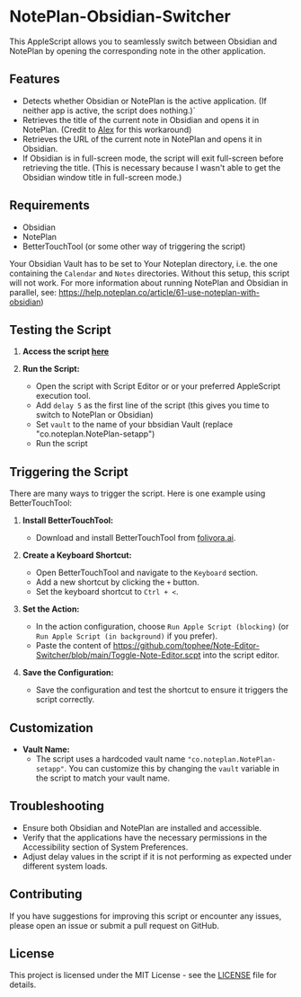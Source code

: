 # NotePlan-Obsidian-Switcher
This AppleScript allows you to seamlessly switch between Obsidian and NotePlan by opening the corresponding note in the other application. 

## Features

- Detects whether Obsidian or NotePlan is the active application. (If neither app is active, the script does nothing.)´
- Retrieves the title of the current note in Obsidian and opens it in NotePlan. (Credit to [Alex](https://alexwlchan.net/2023/obsidian-open-note/) for this workaround) 
- Retrieves the URL of the current note in NotePlan and opens it in Obsidian.
- If Obsidian is in full-screen mode, the script will exit full-screen before retrieving the title. (This is necessary because I wasn't able to get the Obsidian window title in full-screen mode.)

## Requirements

- Obsidian
- NotePlan
- BetterTouchTool (or some other way of triggering the script)

Your Obsidian Vault has to be set to Your Noteplan directory, i.e. the one containing the `Calendar` and `Notes` directories. Without this setup, this script will not work. For more information about running NotePlan and Obsidian in parallel, see: https://help.noteplan.co/article/61-use-noteplan-with-obsidian)

## Testing the Script

1. **Access the script [here](https://github.com/tophee/Note-Editor-Switcher/blob/main/Toggle-Note-Editor.scpt)**

2. **Run the Script:**
   - Open the script with Script Editor or or your preferred AppleScript execution tool.
   - Add `delay 5` as the first line of the script (this gives you time to switch to NotePlan or Obsidian)
   - Set `vault` to the name of your bbsidian Vault (replace "co.noteplan.NotePlan-setapp")
   - Run the script 

## Triggering the Script

There are many ways to trigger the script. Here is one example using BetterTouchTool:

1. **Install BetterTouchTool:**
   - Download and install BetterTouchTool from [folivora.ai](https://folivora.ai/).

2. **Create a Keyboard Shortcut:**
   - Open BetterTouchTool and navigate to the `Keyboard` section.
   - Add a new shortcut by clicking the `+` button.
   - Set the keyboard shortcut to `Ctrl + <`.

3. **Set the Action:**
   - In the action configuration, choose `Run Apple Script (blocking)` (or `Run Apple Script (in background)` if you prefer).
   - Paste the content of https://github.com/tophee/Note-Editor-Switcher/blob/main/Toggle-Note-Editor.scpt into the script editor.

4. **Save the Configuration:**
   - Save the configuration and test the shortcut to ensure it triggers the script correctly.

## Customization

- **Vault Name:**
  - The script uses a hardcoded vault name `"co.noteplan.NotePlan-setapp"`. You can customize this by changing the `vault` variable in the script to match your vault name.

## Troubleshooting

- Ensure both Obsidian and NotePlan are installed and accessible.
- Verify that the applications have the necessary permissions in the Accessibility section of System Preferences.
- Adjust delay values in the script if it is not performing as expected under different system loads.

## Contributing

If you have suggestions for improving this script or encounter any issues, please open an issue or submit a pull request on GitHub.

## License

This project is licensed under the MIT License - see the [LICENSE](LICENSE) file for details.

